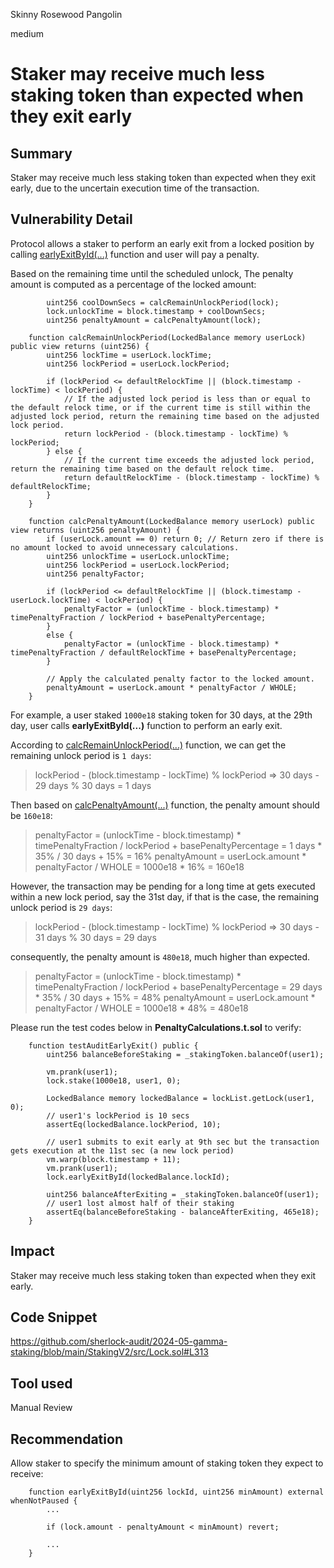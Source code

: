 Skinny Rosewood Pangolin

medium

# Staker may receive much less staking token than expected when they exit early

## Summary
Staker may receive much less staking token than expected when they exit early, due to the uncertain execution time of the transaction.

## Vulnerability Detail
Protocol allows a staker to perform an early exit from a locked position by calling [earlyExitById(...)](https://github.com/sherlock-audit/2024-05-gamma-staking/blob/main/StakingV2/src/Lock.sol#L313) function and user will pay a penalty.

Based on the remaining time until the scheduled unlock, The penalty amount is computed as a percentage of the locked amount:
```solidity
        uint256 coolDownSecs = calcRemainUnlockPeriod(lock);
        lock.unlockTime = block.timestamp + coolDownSecs;
        uint256 penaltyAmount = calcPenaltyAmount(lock);
```

```solidity
    function calcRemainUnlockPeriod(LockedBalance memory userLock) public view returns (uint256) {
        uint256 lockTime = userLock.lockTime;
        uint256 lockPeriod = userLock.lockPeriod;
        
        if (lockPeriod <= defaultRelockTime || (block.timestamp - lockTime) < lockPeriod) {
            // If the adjusted lock period is less than or equal to the default relock time, or if the current time is still within the adjusted lock period, return the remaining time based on the adjusted lock period.
            return lockPeriod - (block.timestamp - lockTime) % lockPeriod;
        } else {
            // If the current time exceeds the adjusted lock period, return the remaining time based on the default relock time.
            return defaultRelockTime - (block.timestamp - lockTime) % defaultRelockTime;
        }
    }
```
```solidity
    function calcPenaltyAmount(LockedBalance memory userLock) public view returns (uint256 penaltyAmount) {
        if (userLock.amount == 0) return 0; // Return zero if there is no amount locked to avoid unnecessary calculations.
        uint256 unlockTime = userLock.unlockTime;
        uint256 lockPeriod = userLock.lockPeriod;
        uint256 penaltyFactor;

        if (lockPeriod <= defaultRelockTime || (block.timestamp - userLock.lockTime) < lockPeriod) {
            penaltyFactor = (unlockTime - block.timestamp) * timePenaltyFraction / lockPeriod + basePenaltyPercentage;
        }
        else {
            penaltyFactor = (unlockTime - block.timestamp) * timePenaltyFraction / defaultRelockTime + basePenaltyPercentage;
        }

        // Apply the calculated penalty factor to the locked amount.
        penaltyAmount = userLock.amount * penaltyFactor / WHOLE;
    }
```

For example, a user staked `1000e18` staking token for 30 days, at the 29th day, user calls **earlyExitById(...)** function to perform an early exit. 

According to [calcRemainUnlockPeriod(...)](https://github.com/sherlock-audit/2024-05-gamma-staking/blob/main/StakingV2/src/Lock.sol#L600-L605) function, we can get the remaining unlock period is `1 days`:
> lockPeriod - (block.timestamp - lockTime) % lockPeriod => 30 days - 29 days % 30 days =  1 days

Then based on [calcPenaltyAmount(...)](https://github.com/sherlock-audit/2024-05-gamma-staking/blob/main/StakingV2/src/Lock.sol#L576-L585) function, the penalty amount should be `160e18`:
> penaltyFactor = (unlockTime - block.timestamp) * timePenaltyFraction / lockPeriod + basePenaltyPercentage = 1 days * 35% / 30 days + 15% = 16%
> penaltyAmount = userLock.amount * penaltyFactor / WHOLE = 1000e18 * 16% = 160e18

However, the transaction may be pending for a long time at gets executed within a new lock period, say the 31st day, if that is the case, the remaining unlock period is `29 days`:
> lockPeriod - (block.timestamp - lockTime) % lockPeriod => 30 days - 31 days % 30 days =  29 days

consequently, the penalty amount is `480e18`, much higher than expected.
> penaltyFactor = (unlockTime - block.timestamp) * timePenaltyFraction / lockPeriod + basePenaltyPercentage = 29 days * 35% / 30 days + 15% = 48%
> penaltyAmount = userLock.amount * penaltyFactor / WHOLE = 1000e18 * 48% = 480e18

Please run the test codes below in  **PenaltyCalculations.t.sol** to verify:
```solidity
    function testAuditEarlyExit() public {
        uint256 balanceBeforeStaking = _stakingToken.balanceOf(user1);

        vm.prank(user1);
        lock.stake(1000e18, user1, 0);

        LockedBalance memory lockedBalance = lockList.getLock(user1, 0);
        // user1's lockPeriod is 10 secs
        assertEq(lockedBalance.lockPeriod, 10);
    
        // user1 submits to exit early at 9th sec but the transaction gets execution at the 11st sec (a new lock period)
        vm.warp(block.timestamp + 11);
        vm.prank(user1);
        lock.earlyExitById(lockedBalance.lockId);

        uint256 balanceAfterExiting = _stakingToken.balanceOf(user1);
        // user1 lost almost half of their staking
        assertEq(balanceBeforeStaking - balanceAfterExiting, 465e18);
    }
```

## Impact
Staker may receive much less staking token than expected when they exit early.

## Code Snippet
https://github.com/sherlock-audit/2024-05-gamma-staking/blob/main/StakingV2/src/Lock.sol#L313

## Tool used
Manual Review

## Recommendation
Allow staker to specify the minimum amount of staking token they expect to receive:
```solidity
    function earlyExitById(uint256 lockId, uint256 minAmount) external whenNotPaused {
        ...

        if (lock.amount - penaltyAmount < minAmount) revert;

        ...
    }
```